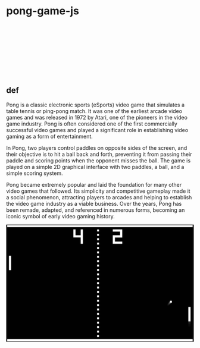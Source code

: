 # pong-game-js
<br>
<br>
<br>
<br>
<br>
<br>
<br>
<br>

## def 

Pong is a classic electronic sports (eSports) video game that simulates a table tennis or ping-pong match. It was one of the earliest arcade video games and was released in 1972 by Atari, one of the pioneers in the video game industry. Pong is often considered one of the first commercially successful video games and played a significant role in establishing video gaming as a form of entertainment.

In Pong, two players control paddles on opposite sides of the screen, and their objective is to hit a ball back and forth, preventing it from passing their paddle and scoring points when the opponent misses the ball. The game is played on a simple 2D graphical interface with two paddles, a ball, and a simple scoring system.

Pong became extremely popular and laid the foundation for many other video games that followed. Its simplicity and competitive gameplay made it a social phenomenon, attracting players to arcades and helping to establish the video game industry as a viable business. Over the years, Pong has been remade, adapted, and referenced in numerous forms, becoming an iconic symbol of early video gaming history.

<img src="/imgREADME/Pong.jpg">